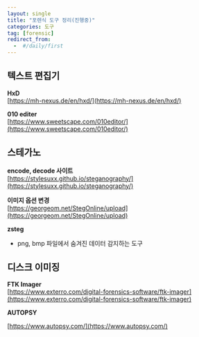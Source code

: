 ```yaml
---
layout: single
title: "포렌식 도구 정리(진행중)"
categories: 도구
tag: [forensic]
redirect_from:
  -  #/daily/first
---
```


## 텍스트 편집기

**HxD**  
[https://mh-nexus.de/en/hxd/](https://mh-nexus.de/en/hxd/)

**010 editer**  
[https://www.sweetscape.com/010editor/](https://www.sweetscape.com/010editor/)

## 스테가노

**encode, decode 사이트**  
[https://stylesuxx.github.io/steganography/](https://stylesuxx.github.io/steganography/)

**이미지 옵션 변경**  
[https://georgeom.net/StegOnline/upload](https://georgeom.net/StegOnline/upload)

**zsteg**

- png, bmp 파일에서 숨겨진 데이터 감지하는 도구

## 디스크 이미징

**FTK Imager**  
[https://www.exterro.com/digital-forensics-software/ftk-imager](https://www.exterro.com/digital-forensics-software/ftk-imager)

**AUTOPSY**

[https://www.autopsy.com/](https://www.autopsy.com/)
